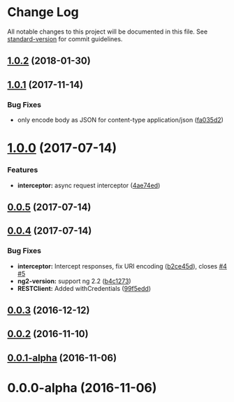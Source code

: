 # Change Log

All notable changes to this project will be documented in this file. See [standard-version](https://github.com/conventional-changelog/standard-version) for commit guidelines.

<a name="1.0.2"></a>
## [1.0.2](https://github.com/hboylan/ng2-http/compare/v1.0.1...v1.0.2) (2018-01-30)



<a name="1.0.1"></a>
## [1.0.1](https://github.com/hboylan/ng2-http/compare/v1.0.0...v1.0.1) (2017-11-14)


### Bug Fixes

* only encode body as JSON for content-type application/json ([fa035d2](https://github.com/hboylan/ng2-http/commit/fa035d2))



<a name="1.0.0"></a>
# [1.0.0](https://github.com/hboylan/ng2-http/compare/v0.0.5...v1.0.0) (2017-07-14)


### Features

* **interceptor:** async request interceptor ([4ae74ed](https://github.com/hboylan/ng2-http/commit/4ae74ed))



<a name="0.0.5"></a>
## [0.0.5](https://github.com/hboylan/ng2-http/compare/v0.0.4...v0.0.5) (2017-07-14)



<a name="0.0.4"></a>
## [0.0.4](https://github.com/hboylan/ng2-http/compare/v0.0.3...v0.0.4) (2017-07-14)


### Bug Fixes

* **interceptor:** Intercept responses, fix URI encoding ([b2ce45d](https://github.com/hboylan/ng2-http/commit/b2ce45d)), closes [#4](https://github.com/hboylan/ng2-http/issues/4) [#5](https://github.com/hboylan/ng2-http/issues/5)
* **ng2-version:** support ng 2.2 ([b4c1273](https://github.com/hboylan/ng2-http/commit/b4c1273))
* **RESTClient:** Added withCredentials ([99f5edd](https://github.com/hboylan/ng2-http/commit/99f5edd))



<a name="0.0.3"></a>
## [0.0.3](https://github.com/hboylan/ng2-http/compare/v0.0.2...v0.0.3) (2016-12-12)



<a name="0.0.2"></a>
## [0.0.2](https://github.com/hboylan/ng2-http/compare/v0.0.1-alpha...v0.0.2) (2016-11-10)



<a name="0.0.1-alpha"></a>
## [0.0.1-alpha](https://github.com/hboylan/ng2-http/compare/v0.0.0-alpha...v0.0.1-alpha) (2016-11-06)



<a name="0.0.0-alpha"></a>
# 0.0.0-alpha (2016-11-06)
